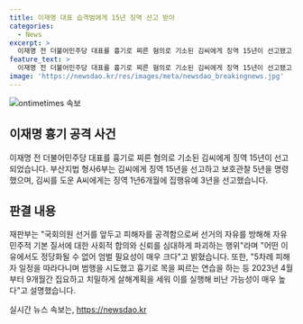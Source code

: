 ```yaml
---
title: 이재명 대표 습격범에게 15년 징역 선고 받아
categories:
  - News
excerpt: >
  이재명 전 더불어민주당 대표를 흉기로 찌른 혐의로 기소된 김씨에게 징역 15년이 선고됐고, 범행을 도운 A씨에겐 징역 1년6개월에 집행유예 3년을 선고했다. 재판부는 국회의원 선거를 앞두고 피해자를 공격함으로써 선거의 자유를 방해해 자유민주적 기본 질서에 대한 사회적 합의와 신뢰를 심대하게 파괴하는 행위라며 어떤 이유에서도 정당화될 수 없어 엄벌 필요성이 매우 크다고 밝혔다.
feature_text: >
  이재명 전 더불어민주당 대표를 흉기로 찌른 혐의로 기소된 김씨에게 징역 15년이 선고됐고, 범행을 도운 A씨에겐 징역 1년6개월에 집행유예 3년을 선고했다. 재판부는 국회의원 선거를 앞두고 피해자를 공격함으로써 선거의 자유를 방해해 자유민주적 기본 질서에 대한 사회적 합의와 신뢰를 심대하게 파괴하는 행위라며 어떤 이유에서도 정당화될 수 없어 엄벌 필요성이 매우 크다고 밝혔다.
image: 'https://newsdao.kr/res/images/meta/newsdao_breakingnews.jpg'
---
```


<p><img src="https://newsdao.kr/res/images/meta/newsdao_breakingnews.jpg" alt="ontimetimes 속보" /></p>

<h2 data-ke-size="size26">이재명 흉기 공격 사건</h2>

<p data-ke-size="size16">이재명 전 더불어민주당 대표를 흉기로 찌른 혐의로 기소된 김씨에게 징역 15년이 선고되었습니다. 부산지법 형사6부는 김씨에게 징역 15년을 선고하고 보호관찰 5년을 명령했으며, 김씨를 도운 A씨에게는 징역 1년6개월에 집행유예 3년을 선고했습니다. </p>

<h2 data-ke-size="size26">판결 내용</h2>

<p data-ke-size="size16">재판부는 "국회의원 선거를 앞두고 피해자를 공격함으로써 선거의 자유를 방해해 자유민주적 기본 질서에 대한 사회적 합의와 신뢰를 심대하게 파괴하는 행위"라며 "어떤 이유에서도 정당화될 수 없어 엄벌 필요성이 매우 크다"고 밝혔습니다. 또한, "5차례 피해자 일정을 따라다니며 범행을 시도했고 흉기로 목을 찌르는 연습을 하는 등 2023년 4월부터 9개월간 집요하고 치밀하게 살해계획을 세워 이를 실행해 비난 가능성이 매우 높다"고 설명했습니다.</p>
실시간 뉴스 속보는, <a href="https://newsdao.kr" rel="dofollow">https://newsdao.kr</a>


